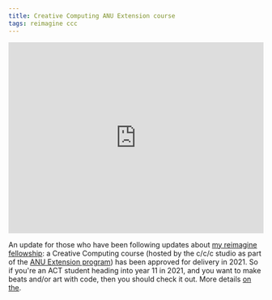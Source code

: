 ```yaml
---
title: Creative Computing ANU Extension course
tags: reimagine ccc
---
```


<div style="padding:75% 0 0 0;position:relative;"><iframe src="https://player.vimeo.com/video/454451852?color=be2edd" style="position:absolute;top:0;left:0;width:100%;height:100%;" frameborder="0" webkitallowfullscreen mozallowfullscreen allowfullscreen></iframe></div><script src="https://player.vimeo.com/api/player.js"></script>

An update for those who have been following updates about [my reimagine
fellowship](https://benswift.me/blog/tag/reimagine/): a Creative Computing
course (hosted by the c/c/c studio as part of the [ANU Extension
program](https://extension.anu.edu.au/)) has been approved for delivery in 2021.
So if you're an ACT student heading into year 11 in 2021, and you want to make
beats and/or art with code, then you should check it out. More details [on
the](https://cs.anu.edu.au/code-creativity-culture/news/2020/07/24/anu-extension-creative-computing.html).
